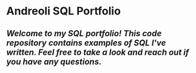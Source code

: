 # Andreoli SQL Portfolio

## _Welcome to my SQL portfolio! This code repository contains examples of SQL I've written. Feel free to take a look and reach out if you have any questions._
